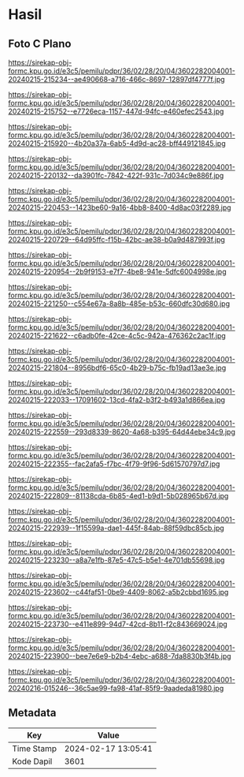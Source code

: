 # Hasil

## Foto C Plano

https://sirekap-obj-formc.kpu.go.id/e3c5/pemilu/pdpr/36/02/28/20/04/3602282004001-20240215-215234--ae490668-a716-466c-8697-12897df4777f.jpg

https://sirekap-obj-formc.kpu.go.id/e3c5/pemilu/pdpr/36/02/28/20/04/3602282004001-20240215-215752--e7726eca-1157-447d-94fc-e460efec2543.jpg

https://sirekap-obj-formc.kpu.go.id/e3c5/pemilu/pdpr/36/02/28/20/04/3602282004001-20240215-215920--4b20a37a-6ab5-4d9d-ac28-bff449121845.jpg

https://sirekap-obj-formc.kpu.go.id/e3c5/pemilu/pdpr/36/02/28/20/04/3602282004001-20240215-220132--da3901fc-7842-422f-931c-7d034c9e886f.jpg

https://sirekap-obj-formc.kpu.go.id/e3c5/pemilu/pdpr/36/02/28/20/04/3602282004001-20240215-220453--1423be60-9a16-4bb8-8400-4d8ac03f2289.jpg

https://sirekap-obj-formc.kpu.go.id/e3c5/pemilu/pdpr/36/02/28/20/04/3602282004001-20240215-220729--64d95ffc-f15b-42bc-ae38-b0a9d487993f.jpg

https://sirekap-obj-formc.kpu.go.id/e3c5/pemilu/pdpr/36/02/28/20/04/3602282004001-20240215-220954--2b9f9153-e7f7-4be8-941e-5dfc6004998e.jpg

https://sirekap-obj-formc.kpu.go.id/e3c5/pemilu/pdpr/36/02/28/20/04/3602282004001-20240215-221250--c554e67a-8a8b-485e-b53c-660dfc30d680.jpg

https://sirekap-obj-formc.kpu.go.id/e3c5/pemilu/pdpr/36/02/28/20/04/3602282004001-20240215-221622--c6adb0fe-42ce-4c5c-942a-476362c2ac1f.jpg

https://sirekap-obj-formc.kpu.go.id/e3c5/pemilu/pdpr/36/02/28/20/04/3602282004001-20240215-221804--8956bdf6-65c0-4b29-b75c-fb19ad13ae3e.jpg

https://sirekap-obj-formc.kpu.go.id/e3c5/pemilu/pdpr/36/02/28/20/04/3602282004001-20240215-222033--17091602-13cd-4fa2-b3f2-b493a1d866ea.jpg

https://sirekap-obj-formc.kpu.go.id/e3c5/pemilu/pdpr/36/02/28/20/04/3602282004001-20240215-222559--293d8339-8620-4a68-b395-64d44ebe34c9.jpg

https://sirekap-obj-formc.kpu.go.id/e3c5/pemilu/pdpr/36/02/28/20/04/3602282004001-20240215-222355--fac2afa5-f7bc-4f79-9f96-5d61570797d7.jpg

https://sirekap-obj-formc.kpu.go.id/e3c5/pemilu/pdpr/36/02/28/20/04/3602282004001-20240215-222809--81138cda-6b85-4ed1-b9d1-5b028965b67d.jpg

https://sirekap-obj-formc.kpu.go.id/e3c5/pemilu/pdpr/36/02/28/20/04/3602282004001-20240215-222939--1f15599a-dae1-445f-84ab-88f59dbc85cb.jpg

https://sirekap-obj-formc.kpu.go.id/e3c5/pemilu/pdpr/36/02/28/20/04/3602282004001-20240215-223230--a8a7e1fb-87e5-47c5-b5e1-4e701db55698.jpg

https://sirekap-obj-formc.kpu.go.id/e3c5/pemilu/pdpr/36/02/28/20/04/3602282004001-20240215-223602--c44faf51-0be9-4409-8062-a5b2cbbd1695.jpg

https://sirekap-obj-formc.kpu.go.id/e3c5/pemilu/pdpr/36/02/28/20/04/3602282004001-20240215-223730--e411e899-94d7-42cd-8b11-f2c843669024.jpg

https://sirekap-obj-formc.kpu.go.id/e3c5/pemilu/pdpr/36/02/28/20/04/3602282004001-20240215-223900--bee7e6e9-b2b4-4ebc-a688-7da8830b3f4b.jpg

https://sirekap-obj-formc.kpu.go.id/e3c5/pemilu/pdpr/36/02/28/20/04/3602282004001-20240216-015246--36c5ae99-fa98-41af-85f9-9aadeda81980.jpg


## Metadata

| Key        | Value               |
| ---------- | ------------------- |
| Time Stamp | 2024-02-17 13:05:41 |
| Kode Dapil | 3601                |



